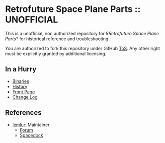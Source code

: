 # Retrofuture Space Plane Parts :: UNOFFICIAL

This is a unofficial, non authorized repository for *8Retrofuture Space Plane Parts** for historical reference and troubleshooting.

You are authorized to fork this repository under GitHub [ToS](https://help.github.com/articles/github-terms-of-service/). Any other right must be explicitly granted by additional licensing.


## In a Hurry

* [Binaries](https://github.com/net-lisias-ksph/lemlur--Retrofuture-Space-Plane-Parts/tree/Archive)
* [History](https://github.com/net-lisias-ksph/lemlur--Retrofuture-Space-Plane-Parts/tree/History)
* [Front Page](https://github.com/net-lisias-ksph/lemlur--Retrofuture-Space-Plane-Parts)
* [Change Log](./CHANGE_LOG.md)


## References

* [lemlur](https://www.spacedock.info/profile/lemlur): Maintainer
	* [Forum](https://forum.kerbalspaceprogram.com/index.php?/topic/127736-retrofuture-11312/)
	* [Spacedock](https://spacedock.info/mod/197/retrofuture%20space%20plane%20parts)

